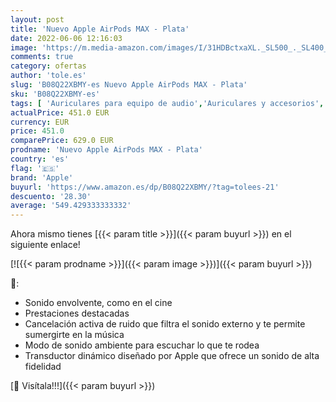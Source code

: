 ```yaml
---
layout: post
title: 'Nuevo Apple AirPods MAX - Plata'
date: 2022-06-06 12:16:03
image: 'https://m.media-amazon.com/images/I/31HDBctxaXL._SL500_._SL400_.jpg'
comments: true
category: ofertas
author: 'tole.es'
slug: 'B08Q22XBMY-es Nuevo Apple AirPods MAX - Plata'
sku: 'B08Q22XBMY-es'
tags: [ 'Auriculares para equipo de audio','Auriculares y accesorios','Electrónica','apple','🇪🇸', ]
actualPrice: 451.0 EUR
currency: EUR
price: 451.0
comparePrice: 629.0 EUR
prodname: 'Nuevo Apple AirPods MAX - Plata'
country: 'es'
flag: '🇪🇸'
brand: 'Apple'
buyurl: 'https://www.amazon.es/dp/B08Q22XBMY/?tag=tolees-21'
descuento: '28.30'
average: '549.429333333332'
---
```


Ahora mismo tienes [{{< param title >}}]({{< param buyurl >}}) en el siguiente enlace!

[![{{< param prodname >}}]({{< param image >}})]({{< param buyurl >}})

🔎:

- Sonido envolvente, como en el cine
- Prestaciones destacadas
- Cancelación activa de ruido que filtra el sonido externo y te permite sumergirte en la música
- Modo de sonido ambiente para escuchar lo que te rodea
- Transductor dinámico diseñado por Apple que ofrece un sonido de alta fidelidad

[🛒 Visítala!!!]({{< param buyurl >}})
